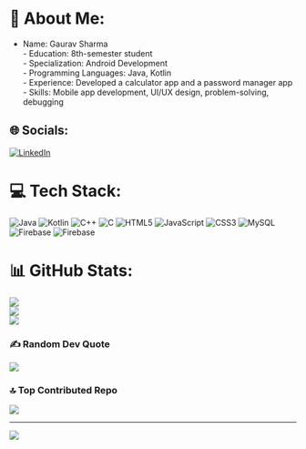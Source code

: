 # 💫 About Me:
- Name: Gaurav Sharma  <br>- Education: 8th-semester student  <br>- Specialization: Android Development  <br>- Programming Languages: Java, Kotlin  <br>- Experience: Developed a calculator app and a password manager app  <br>- Skills: Mobile app development, UI/UX design, problem-solving, debugging


## 🌐 Socials:
[![LinkedIn](https://img.shields.io/badge/LinkedIn-%230077B5.svg?logo=linkedin&logoColor=white)](https://linkedin.com/in/www.linkedin.com/in/gaurav-sharma-55a8b7264) 

# 💻 Tech Stack:
![Java](https://img.shields.io/badge/java-%23ED8B00.svg?style=for-the-badge&logo=openjdk&logoColor=white) ![Kotlin](https://img.shields.io/badge/kotlin-%237F52FF.svg?style=for-the-badge&logo=kotlin&logoColor=white) ![C++](https://img.shields.io/badge/c++-%2300599C.svg?style=for-the-badge&logo=c%2B%2B&logoColor=white) ![C](https://img.shields.io/badge/c-%2300599C.svg?style=for-the-badge&logo=c&logoColor=white) ![HTML5](https://img.shields.io/badge/html5-%23E34F26.svg?style=for-the-badge&logo=html5&logoColor=white) ![JavaScript](https://img.shields.io/badge/javascript-%23323330.svg?style=for-the-badge&logo=javascript&logoColor=%23F7DF1E) ![CSS3](https://img.shields.io/badge/css3-%231572B6.svg?style=for-the-badge&logo=css3&logoColor=white) ![MySQL](https://img.shields.io/badge/mysql-4479A1.svg?style=for-the-badge&logo=mysql&logoColor=white) ![Firebase](https://img.shields.io/badge/firebase-%23039BE5.svg?style=for-the-badge&logo=firebase) ![Firebase](https://img.shields.io/badge/firebase-a08021?style=for-the-badge&logo=firebase&logoColor=ffcd34)
# 📊 GitHub Stats:
![](https://github-readme-stats.vercel.app/api?username=GauravSharma513&theme=dark&hide_border=false&include_all_commits=false&count_private=false)<br/>
![](https://github-readme-streak-stats.herokuapp.com/?user=GauravSharma513&theme=dark&hide_border=false)<br/>
![](https://github-readme-stats.vercel.app/api/top-langs/?username=GauravSharma513&theme=dark&hide_border=false&include_all_commits=false&count_private=false&layout=compact)

### ✍️ Random Dev Quote
![](https://quotes-github-readme.vercel.app/api?type=horizontal&theme=radical)

### 🔝 Top Contributed Repo
![](https://github-contributor-stats.vercel.app/api?username=GauravSharma513&limit=5&theme=dark&combine_all_yearly_contributions=true)

---
[![](https://visitcount.itsvg.in/api?id=GauravSharma513&icon=0&color=0)](https://visitcount.itsvg.in)

<!-- Proudly created with GPRM ( https://gprm.itsvg.in ) -->

